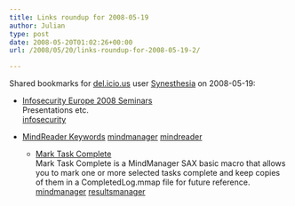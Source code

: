 ```yaml
---
title: Links roundup for 2008-05-19
author: Julian
type: post
date: 2008-05-20T01:02:26+00:00
url: /2008/05/20/links-roundup-for-2008-05-19-2/

---
```

Shared bookmarks for [del.icio.us][1] user [Synesthesia][2] on 2008-05-19:

  * [Infosecurity Europe 2008 Seminars][3]  
    Presentations etc.  
    [infosecurity][4] 
  * [MindReader Keywords][5] 
    [mindmanager][6] [mindreader][7] </li> 
    
      * [Mark Task Complete][8]  
        Mark Task Complete is a MindManager SAX basic macro that allows you to mark one or more selected tasks complete and keep copies of them in a CompletedLog.mmap file for future reference.  
        [mindmanager][6] [resultsmanager][9] </ul>

 [1]: https://del.icio.us/
 [2]: https://del.icio.us/synesthesia
 [3]: https://www.infosec.co.uk/page.cfm/link=107/SubscriberID=948645/trackLogID=4068954_C0E3E68569
 [4]: https://del.icio.us/synesthesia/infosecurity
 [5]: https://wiki.activityowner.com/index.php?title=MindReader_Keywords
 [6]: https://del.icio.us/synesthesia/mindmanager
 [7]: https://del.icio.us/synesthesia/mindreader
 [8]: https://wiki.activityowner.com/index.php?title=Mark_and_Log_Tasks_Done
 [9]: https://del.icio.us/synesthesia/resultsmanager